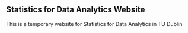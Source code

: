 ## Statistics for Data Analytics Website

This is a temporary website for Statistics for Data Analytics in TU Dublin
